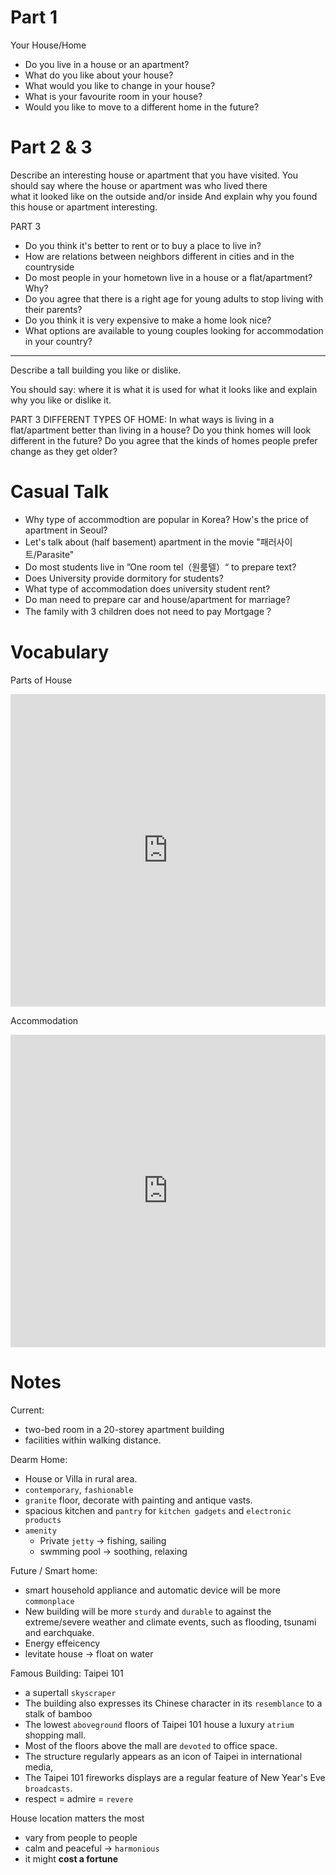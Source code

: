 Part 1
======


Your House/Home
- Do you live in a house or an apartment?
- What do you like about your house?
- What would you like to change in your house?
- What is your favourite room in your house?
- Would you like to move to a different home in the future?


Part 2 & 3
==========


Describe an interesting house or apartment that you have visited. You should say
where the house or apartment was 
who lived there  
what it looked like on the outside and/or inside 
And explain why you found this house or apartment interesting.

PART 3
- Do you think it's better to rent or to buy a place to live in?
- How are relations between neighbors different in cities and in the countryside
- Do most people in your hometown live in a house or a flat/apartment? Why?
- Do you agree that there is a right age for young adults to stop living with their parents?
- Do you think it is very expensive to make a home look nice?
- What options are available to young couples looking for accommodation in your country?


---

Describe a tall building you like or dislike.

You should say:
where it is
what it is used for
what it looks like
and explain why you like or dislike it.

PART 3
DIFFERENT TYPES OF HOME:
In what ways is living in a flat/apartment better than living in a house?
Do you think homes will look different in the future?
Do you agree that the kinds of homes people prefer change as they get older?


Casual Talk
=========

- Why type of accommodtion are popular in Korea? How's the price of apartment in Seoul?
- Let's talk about (half basement) apartment in the movie "패러사이트/Parasite"
- Do most students live in ”One room tel（원룸텔）“ to prepare text?
- Does University provide dormitory for students?
- What type of accommodation does university student rent?
- Do man need to prepare car and house/apartment for marriage?
- The family with 3 children does not need to pay Mortgage？


Vocabulary
===========

Parts of House

<iframe src="https://quizlet.com/566195172/flashcards/embed?i=7u4xy&x=1jj1" height="500" width="100%" style="border:0"></iframe>


Accommodation

<iframe src="https://quizlet.com/508001223/flashcards/embed?i=7u4xy&x=1jj1" height="500" width="100%" style="border:0"></iframe>


Notes
=====

Current:
- two-bed room in a 20-storey apartment building 
- facilities within walking distance.

Dearm Home:
- House or Villa in rural area.
- `contemporary`, `fashionable`
- `granite` floor, decorate with painting and antique vasts.
- spacious kitchen and `pantry` for `kitchen gadgets` and `electronic products`
- `amenity`
  - Private `jetty` -> fishing, sailing
  - swmming pool -> soothing, relaxing


Future / Smart home:
  - smart household appliance and automatic device will be more `commonplace`
  - New building will be more `sturdy` and `durable` to against the extreme/severe weather and climate events, such as flooding, tsunami and earchquake.
  - Energy effeicency
  - levitate house -> float on water


Famous Building: Taipei 101

- a supertall `skyscraper`
- The building also expresses its Chinese character in its `resemblance` to a stalk of bamboo
- The lowest `aboveground` floors of Taipei 101 house a luxury `atrium` shopping mall. 
- Most of the floors above the mall are `devoted` to office space.
- The structure regularly appears as an icon of Taipei in international media, 
- The Taipei 101 fireworks displays are a regular feature of New Year's Eve `broadcasts`.
- respect = admire = `revere` 


House location matters the most
- vary from people to people
- calm and peaceful -> `harmonious`
- it might **cost a fortune**